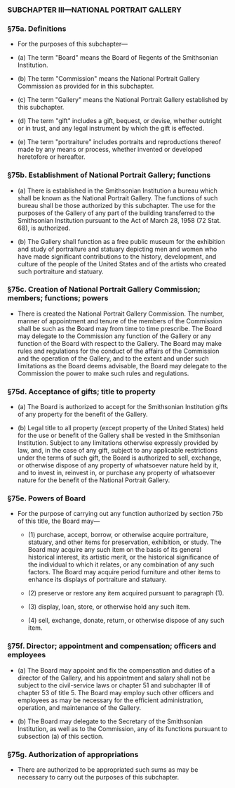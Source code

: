 ### SUBCHAPTER III—NATIONAL PORTRAIT GALLERY

### §75a. Definitions
* For the purposes of this subchapter—

* (a) The term "Board" means the Board of Regents of the Smithsonian Institution.

* (b) The term "Commission" means the National Portrait Gallery Commission as provided for in this subchapter.

* (c) The term "Gallery" means the National Portrait Gallery established by this subchapter.

* (d) The term "gift" includes a gift, bequest, or devise, whether outright or in trust, and any legal instrument by which the gift is effected.

* (e) The term "portraiture" includes portraits and reproductions thereof made by any means or process, whether invented or developed heretofore or hereafter.

### §75b. Establishment of National Portrait Gallery; functions
* (a) There is established in the Smithsonian Institution a bureau which shall be known as the National Portrait Gallery. The functions of such bureau shall be those authorized by this subchapter. The use for the purposes of the Gallery of any part of the building transferred to the Smithsonian Institution pursuant to the Act of March 28, 1958 (72 Stat. 68), is authorized.

* (b) The Gallery shall function as a free public museum for the exhibition and study of portraiture and statuary depicting men and women who have made significant contributions to the history, development, and culture of the people of the United States and of the artists who created such portraiture and statuary.

### §75c. Creation of National Portrait Gallery Commission; members; functions; powers
* There is created the National Portrait Gallery Commission. The number, manner of appointment and tenure of the members of the Commission shall be such as the Board may from time to time prescribe. The Board may delegate to the Commission any function of the Gallery or any function of the Board with respect to the Gallery. The Board may make rules and regulations for the conduct of the affairs of the Commission and the operation of the Gallery, and to the extent and under such limitations as the Board deems advisable, the Board may delegate to the Commission the power to make such rules and regulations.

### §75d. Acceptance of gifts; title to property
* (a) The Board is authorized to accept for the Smithsonian Institution gifts of any property for the benefit of the Gallery.

* (b) Legal title to all property (except property of the United States) held for the use or benefit of the Gallery shall be vested in the Smithsonian Institution. Subject to any limitations otherwise expressly provided by law, and, in the case of any gift, subject to any applicable restrictions under the terms of such gift, the Board is authorized to sell, exchange, or otherwise dispose of any property of whatsoever nature held by it, and to invest in, reinvest in, or purchase any property of whatsoever nature for the benefit of the National Portrait Gallery.

### §75e. Powers of Board
* For the purpose of carrying out any function authorized by section 75b of this title, the Board may—

  * (1) purchase, accept, borrow, or otherwise acquire portraiture, statuary, and other items for preservation, exhibition, or study. The Board may acquire any such item on the basis of its general historical interest, its artistic merit, or the historical significance of the individual to which it relates, or any combination of any such factors. The Board may acquire period furniture and other items to enhance its displays of portraiture and statuary.

  * (2) preserve or restore any item acquired pursuant to paragraph (1).

  * (3) display, loan, store, or otherwise hold any such item.

  * (4) sell, exchange, donate, return, or otherwise dispose of any such item.

### §75f. Director; appointment and compensation; officers and employees
* (a) The Board may appoint and fix the compensation and duties of a director of the Gallery, and his appointment and salary shall not be subject to the civil-service laws or chapter 51 and subchapter III of chapter 53 of title 5. The Board may employ such other officers and employees as may be necessary for the efficient administration, operation, and maintenance of the Gallery.

* (b) The Board may delegate to the Secretary of the Smithsonian Institution, as well as to the Commission, any of its functions pursuant to subsection (a) of this section.

### §75g. Authorization of appropriations
* There are authorized to be appropriated such sums as may be necessary to carry out the purposes of this subchapter.